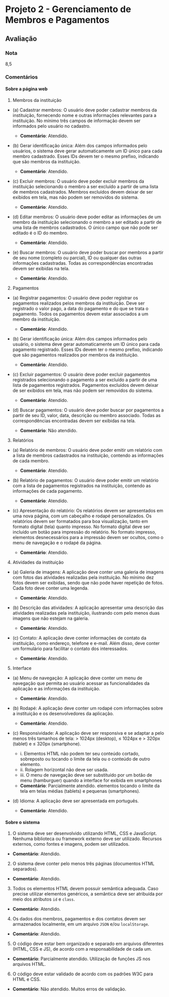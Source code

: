 # Projeto 2 - Gerenciamento de Membros e Pagamentos

## Avaliação

### Nota
8,5

### Comentários

#### Sobre a página web

1. Membros da instituição

* (a) Cadastrar membros: O usuário deve poder cadastrar membros da instituição, fornecendo nome e outras informações relevantes para a instituição. No mínimo três campos de informação devem ser informados pelo usuário no cadastro.
  + **Comentário**: Atendido.

* (b) Gerar identificação única: Além dos campos informados pelo usuários, o sistema deve gerar automaticamente um ID único para cada membro cadastrado. Esses IDs devem ter o mesmo prefixo, indicando que são membros da instituição.
  + **Comentário**: Atendido.

* (c) Excluir membros: O usuário deve poder excluir membros da instituição selecionando o membro a ser excluído a partir de uma lista de membros cadastrados. Membros excluídos devem deixar de ser exibidos em tela, mas não podem ser removidos do sistema.
  + **Comentário**: Atendido.

* (d) Editar membros: O usuário deve poder editar as informações de um membro da instituição selecionando o membro a ser editado a partir de uma lista de membros cadastrados. O único campo que não pode ser editado é o ID do membro.
  + **Comentário**: Atendido.

* (e) Buscar membros: O usuário deve poder buscar por membros a partir de seu nome (completo ou parcial), ID ou qualquer das outras informações cadastradas. Todas as correspondências encontradas devem ser exibidas na tela.
  + **Comentário**: Atendido.

2. Pagamentos

* (a) Registrar pagamentos: O usuário deve poder registrar os pagamentos realizados pelos membros da instituição. Deve ser registrado o valor pago, a data do pagamento e do que se trata o pagamento. Todos os pagamentos devem estar associados a um membro da instituição.
  + **Comentário**: Atendido.

* (b) Gerar identificação única: Além dos campos informados pelo usuário, o sistema deve gerar automaticamente um ID único para cada pagamento registrado. Esses IDs devem ter o mesmo prefixo, indicando que são pagamentos realizados por membros da instituição.
  + **Comentário**: Atendido.

* (c) Excluir pagamentos: O usuário deve poder excluir pagamentos registrados selecionando o pagamento a ser excluído a partir de uma lista de pagamentos registrados. Pagamentos excluídos devem deixar de ser exibidos em tela, mas não podem ser removidos do sistema.
  + **Comentário**: Atendido.

* (d) Buscar pagamentos: O usuário deve poder buscar por pagamentos a partir de seu ID, valor, data, descrição ou membro associado. Todas as correspondências encontradas devem ser exibidas na tela.
  + **Comentário**: Não atendido.

3. Relatórios

* (a) Relatório de membros: O usuário deve poder emitir um relatório com a lista de membros cadastrados na instituição, contendo as informações de cada membro.
  + **Comentário**: Atendido.

* (b) Relatório de pagamentos: O usuário deve poder emitir um relatório com a lista de pagamentos registrados na instituição, contendo as informações de cada pagamento.
  + **Comentário**: Atendido.

* (c) Apresentação do relatório: Os relatórios devem ser apresentados em uma nova página, com um cabeçalho e rodapé personalizados. Os relatórios devem ser formatados para boa visualização, tanto em formato digital (tela) quanto impresso. No formato digital deve ser incluído um botão para impressão do relatório. No formato impresso, elementos desnecessários para a impressão devem ser ocultos, como o menu de navegação e o rodapé da página.
  + **Comentário**: Atendido.

4. Atividades da instituição

* (a) Galeria de imagens: A aplicação deve conter uma galeria de imagens com fotos das atividades realizadas pela instituição. No mínimo dez fotos devem ser exibidas, sendo que não pode haver repetição de fotos. Cada foto deve conter uma legenda.
  + **Comentário**: Atendido.

* (b) Descrição das atividades: A aplicação apresentar uma descrição das atividades realizadas pela instituição, ilustrando com pelo menos duas imagens que não estejam na galeria.
  + **Comentário**: Atendido.

* (c) Contato: A aplicação deve conter informações de contato da instituição, como endereço, telefone e e-mail. Além disso, deve conter um formulário para facilitar o contato dos interessados.
  + **Comentário**: Atendido.

5. Interface

* (a) Menu de navegação: A aplicação deve conter um menu de navegação que permita ao usuário acessar as funcionalidades da aplicação e as informações da instituição.
  + **Comentário**: Atendido.

* (b) Rodapé: A aplicação deve conter um rodapé com informações sobre a instituição e os desenvolvedores da aplicação.
  + **Comentário**: Atendido.

* (c) Responsividade: A aplicação deve ser responsiva e se adaptar a pelo menos três tamanhos de tela: > 1024px (desktop), ≤ 1024px e > 320px (tablet) e ≤ 320px (smartphone).
  - i. Elementos HTML não podem ter seu conteúdo cortado, sobreposto ou tocando o limite da tela ou o conteúdo de outro elemento.
  - ii. Rolagem horizontal não deve ser usada.
  - iii. O menu de navegação deve ser substituído por um botão de menu (hamburguer) quando a interface for exibida em smartphones
  + **Comentário**: Parcialmente atendido. elementos tocando o limite da tela em telas médias (tablets) e pequenas (smartphones).

* (d) Idioma: A aplicação deve ser apresentada em português.
  + **Comentário**: Atendido.

#### Sobre o sistema

1. O sistema deve ser desenvolvido utilizando HTML, CSS e JavaScript. Nenhuma biblioteca ou framework externo deve ser utilizado. Recursos externos, como fontes e imagens, podem ser utilizados.
  + **Comentário**: Atendido.

2. O sistema deve conter pelo menos três páginas (documentos HTML separados). 
  + **Comentário**: Atendido.

3. Todos os elementos HTML devem possuir semântica adequada. Caso precise utilizar elementos genéricos, a semântica deve ser atribuída por meio dos atributos `id` e `class`.
  + **Comentário**: Atendido.

4. Os dados dos membros, pagamentos e dos contatos devem ser armazenados localmente, em um arquivo `JSON` e/ou `localStorage`.
  + **Comentário**: Atendido.

5. O código deve estar bem organizado e separado em arquivos diferentes (HTML, CSS e JS), de acordo com a responsabilidade de cada um.
  + **Comentário**: Parcialmente atendido. Utilização de funções JS nos arquivos HTML.

6. O código deve estar validado de acordo com os padrões W3C para HTML e CSS.
  + **Comentário**: Não atendido. Muitos erros de validação.